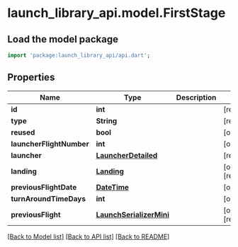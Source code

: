 # launch_library_api.model.FirstStage

## Load the model package
```dart
import 'package:launch_library_api/api.dart';
```

## Properties
Name | Type | Description | Notes
------------ | ------------- | ------------- | -------------
**id** | **int** |  | [readonly] 
**type** | **String** |  | [readonly] 
**reused** | **bool** |  | [optional] 
**launcherFlightNumber** | **int** |  | [optional] 
**launcher** | [**LauncherDetailed**](LauncherDetailed.md) |  | [readonly] 
**landing** | [**Landing**](Landing.md) |  | [optional] [readonly] 
**previousFlightDate** | [**DateTime**](DateTime.md) |  | [optional] 
**turnAroundTimeDays** | **int** |  | [optional] 
**previousFlight** | [**LaunchSerializerMini**](LaunchSerializerMini.md) |  | [optional] [readonly] 

[[Back to Model list]](../README.md#documentation-for-models) [[Back to API list]](../README.md#documentation-for-api-endpoints) [[Back to README]](../README.md)


